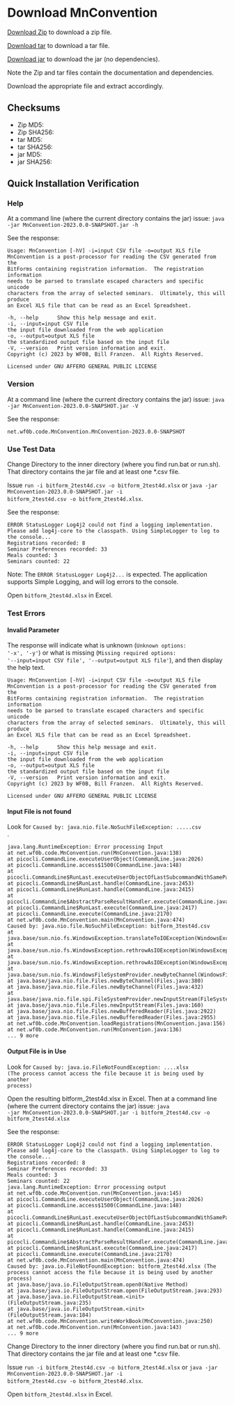 # Download MnConvention 

[Download Zip](../MnConvention-2023.0.0-SNAPSHOT-windows.zip) to download a zip file.

[Download tar](../MnConvention-2023.0.0-SNAPSHOT-bin.tgz) to download a tar file.

[Download jar](../MnConvention-2023.0.0-SNAPSHOT.jar) to download the jar (no dependencies).

Note the Zip and tar files contain the documentation and dependencies.  

Download the appropriate file and extract accordingly.

## Checksums

* Zip MD5: 
* Zip SHA256: 
* tar MD5:
* tar SHA256: 
* jar MD5: 
* jar SHA256: 

## Quick Installation Verification 

### Help

At a command line (where the current directory contains the jar) issue: 
<code>java -jar MnConvention-2023.0.0-SNAPSHOT.jar -h</code>

See the response:

    Usage: MnConvention [-hV] -i=input CSV file -o=output XLS file
    MnConvention is a post-processor for reading the CSV generated from the
    BitForms containing registration information.  The registration information 
    needs to be parsed to translate escaped characters and specific unicode
    characters from the array of selected seminars.  Ultimately, this will produce
    an Excel XLS file that can be read as an Excel Spreadsheet.
    
    -h, --help      Show this help message and exit.
    -i, --input=input CSV file
    the input file downloaded from the web application
    -o, --output=output XLS file
    the standardized output file based on the input file
    -V, --version   Print version information and exit.
    Copyright (c) 2023 by WF0B, Bill Franzen.  All Rights Reserved.
    
    Licensed under GNU AFFERO GENERAL PUBLIC LICENSE

### Version 

At a command line (where the current directory contains the jar) issue:
<code>java -jar MnConvention-2023.0.0-SNAPSHOT.jar -V</code>

See the response:

    net.wf0b.code.MnConvention.MnConvention-2023.0.0-SNAPSHOT
    
### Use Test Data 

Change Directory to the inner directory (where you find run.bat or run.sh).  That directory contains the jar file and at
least one *.csv file.

Issue <code>run -i bitform_2test4d.csv -o bitform_2test4d.xlsx</code> or <code>java -jar MnConvention-2023.0.0-SNAPSHOT.jar -i bitform_2test4d.csv -o bitform_2test4d.xlsx</code>.

See the response:

    ERROR StatusLogger Log4j2 could not find a logging implementation. Please add log4j-core to the classpath. Using SimpleLogger to log to the console...
    Registrations recorded: 8
    Seminar Preferences recorded: 33
    Meals counted: 3
    Seminars counted: 22

Note: The <code>ERROR StatusLogger Log4j2...</code> is expected.  The application supports Simple Logging, and will log errors to the console.  

Open <code>bitform_2test4d.xlsx</code> in Excel.

### Test Errors

#### Invalid Parameter 

The response will indicate what is unknown
(<code>Unknown options: '-x', '-y'</code>) or what is missing 
(<code>Missing required options: '--input=input CSV file', '--output=output XLS file'</code>), and then display the help 
text.  

    Usage: MnConvention [-hV] -i=input CSV file -o=output XLS file
    MnConvention is a post-processor for reading the CSV generated from the
    BitForms containing registration information.  The registration information
    needs to be parsed to translate escaped characters and specific unicode
    characters from the array of selected seminars.  Ultimately, this will produce
    an Excel XLS file that can be read as an Excel Spreadsheet.
    
    -h, --help      Show this help message and exit.
    -i, --input=input CSV file
    the input file downloaded from the web application
    -o, --output=output XLS file
    the standardized output file based on the input file
    -V, --version   Print version information and exit.
    Copyright (c) 2023 by WF0B, Bill Franzen.  All Rights Reserved.
    
    Licensed under GNU AFFERO GENERAL PUBLIC LICENSE

#### Input File is not found 

Look for <code>Caused by: java.nio.file.NoSuchFileException: .....csv </code>. 

    java.lang.RuntimeException: Error processing Input
    at net.wf0b.code.MnConvention.run(MnConvention.java:138)
    at picocli.CommandLine.executeUserObject(CommandLine.java:2026)
    at picocli.CommandLine.access$1500(CommandLine.java:148)
    at picocli.CommandLine$RunLast.executeUserObjectOfLastSubcommandWithSameParent(CommandLine.java:2461)
    at picocli.CommandLine$RunLast.handle(CommandLine.java:2453)
    at picocli.CommandLine$RunLast.handle(CommandLine.java:2415)
    at picocli.CommandLine$AbstractParseResultHandler.execute(CommandLine.java:2273)
    at picocli.CommandLine$RunLast.execute(CommandLine.java:2417)
    at picocli.CommandLine.execute(CommandLine.java:2170)
    at net.wf0b.code.MnConvention.main(MnConvention.java:474)
    Caused by: java.nio.file.NoSuchFileException: bitform_3test4d.csv
    at java.base/sun.nio.fs.WindowsException.translateToIOException(WindowsException.java:85)
    at java.base/sun.nio.fs.WindowsException.rethrowAsIOException(WindowsException.java:103)
    at java.base/sun.nio.fs.WindowsException.rethrowAsIOException(WindowsException.java:108)
    at java.base/sun.nio.fs.WindowsFileSystemProvider.newByteChannel(WindowsFileSystemProvider.java:236)
    at java.base/java.nio.file.Files.newByteChannel(Files.java:380)
    at java.base/java.nio.file.Files.newByteChannel(Files.java:432)
    at java.base/java.nio.file.spi.FileSystemProvider.newInputStream(FileSystemProvider.java:422)
    at java.base/java.nio.file.Files.newInputStream(Files.java:160)
    at java.base/java.nio.file.Files.newBufferedReader(Files.java:2922)
    at java.base/java.nio.file.Files.newBufferedReader(Files.java:2955)
    at net.wf0b.code.MnConvention.loadRegistrations(MnConvention.java:156)
    at net.wf0b.code.MnConvention.run(MnConvention.java:136)
    ... 9 more


#### Output File is in Use 

Look for <code>Caused by: java.io.FileNotFoundException: ....xlsx (The process cannot access the file because it is being used by another process)</code>

Open the resulting bitform_2test4d.xlsx in Excel.  Then at a command line (where the current directory contains the jar) issue:
<code>java -jar MnConvention-2023.0.0-SNAPSHOT.jar -i bitform_2test4d.csv -o bitform_2test4d.xlsx</code>

See the response:

    ERROR StatusLogger Log4j2 could not find a logging implementation. Please add log4j-core to the classpath. Using SimpleLogger to log to the console...
    Registrations recorded: 8 
    Seminar Preferences recorded: 33
    Meals counted: 3
    Seminars counted: 22
    java.lang.RuntimeException: Error processing output
    at net.wf0b.code.MnConvention.run(MnConvention.java:145)
    at picocli.CommandLine.executeUserObject(CommandLine.java:2026)
    at picocli.CommandLine.access$1500(CommandLine.java:148)
    at picocli.CommandLine$RunLast.executeUserObjectOfLastSubcommandWithSameParent(CommandLine.java:2461)
    at picocli.CommandLine$RunLast.handle(CommandLine.java:2453)
    at picocli.CommandLine$RunLast.handle(CommandLine.java:2415)
    at picocli.CommandLine$AbstractParseResultHandler.execute(CommandLine.java:2273)
    at picocli.CommandLine$RunLast.execute(CommandLine.java:2417)
    at picocli.CommandLine.execute(CommandLine.java:2170)
    at net.wf0b.code.MnConvention.main(MnConvention.java:474)
    Caused by: java.io.FileNotFoundException: bitform_2test4d.xlsx (The process cannot access the file because it is being used by another process)
    at java.base/java.io.FileOutputStream.open0(Native Method)
    at java.base/java.io.FileOutputStream.open(FileOutputStream.java:293)
    at java.base/java.io.FileOutputStream.<init>(FileOutputStream.java:235)
    at java.base/java.io.FileOutputStream.<init>(FileOutputStream.java:184)
    at net.wf0b.code.MnConvention.writeWorkBook(MnConvention.java:250)
    at net.wf0b.code.MnConvention.run(MnConvention.java:143)
    ... 9 more




Change Directory to the inner directory (where you find run.bat or run.sh).  That directory contains the jar file and at
least one *.csv file.  

Issue <code>run -i bitform_2test4d.csv -o bitform_2test4d.xlsx</code> or <code>java -jar MnConvention-2023.0.0-SNAPSHOT.jar -i bitform_2test4d.csv -o bitform_2test4d.xlsx</code>.

Open <code>bitform_2test4d.xlsx</code> in Excel.